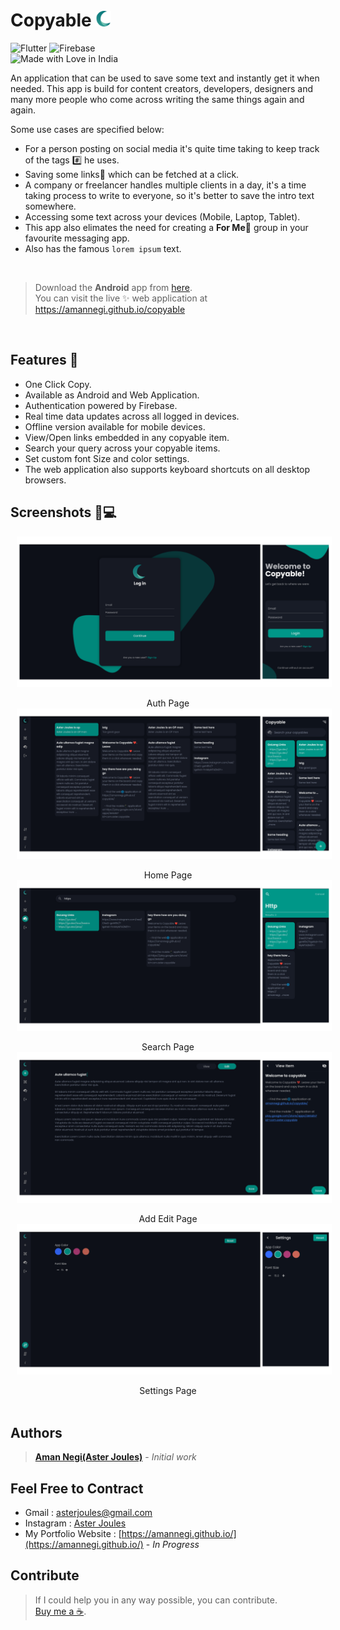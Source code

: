 <!-- # Copyable 📋 -->
# Copyable <img src="./assets/assets/logo.png" height="25" width="25">

![Flutter](https://img.shields.io/badge/Flutter-%2302569B.svg?style=for-the-badge&logo=Flutter&logoColor=white)
![Firebase](https://img.shields.io/badge/firebase-%23039BE5.svg?style=for-the-badge&logo=firebase)
</br>
![Made with Love in India](https://madewithlove.org.in/badge.svg)

An application that can be used to save some text and instantly get it when needed. This app is build for content creators, developers, designers and many more people who come across writing the same things again and again.

Some use cases are specified below:

- For a person posting on social media it's quite time taking to keep track of the tags #️⃣ he uses.
- Saving some links🔗 which can be fetched at a click.
- A company or freelancer handles multiple clients in a day, it's a time taking process to write to everyone, so it's better to save the intro text somewhere.
- Accessing some text across your devices (Mobile, Laptop, Tablet).
- This app also elimates the need for creating a **For Me🔮** group in your favourite messaging app.
- Also has the famous `lorem ipsum` text.
</br>

> Download the **Android** app from [here](https://play.google.com/store/apps/details?id=com.aster.copyable). <br>You can visit the live ✨ web application at https://amannegi.github.io/copyable 

</br>

## Features 🎨
* One Click Copy.
* Available as Android and Web Application.
* Authentication powered by Firebase.
* Real time data updates across all logged in devices.
* Offline version available for mobile devices.
* View/Open links embedded in any copyable item.
* Search your query across your copyable items.
* Set custom font Size and color settings.
* The web application also supports keyboard shortcuts on all desktop browsers.


## Screenshots 📱💻

<img src="./screenshots/login_page.png" style="margin-right:10px; margin-left:10px;">
<p align="center" >Auth Page</div>
<img src="./screenshots/home_page.png" style="margin-right:10px; margin-left:10px;">
<p align="center" >Home Page</div>
<img src="./screenshots/search_page.png" style="margin-right:10px; margin-left:10px;">
<p align="center" >Search Page</div>
<img src="./screenshots/add_edit_page.png" style="margin-right:10px; margin-left:10px;">
<p align="center" >Add Edit Page</div>
<img src="./screenshots/settings_page.png" style="margin-right:10px; margin-left:10px;">
<p align="center" >Settings Page</div>
</br>
</br>


## Authors

> [**Aman Negi(Aster Joules)**](https://github.com/AmanNegi) - *Initial work*

## Feel Free to Contract

* Gmail : asterjoules@gmail.com
* Instagram : [Aster Joules](https://www.instagram.com/aster_joules/)
* My Portfolio Website : [https://amannegi.github.io/](https://amannegi.github.io/) - *In Progress*

## Contribute 

> If I could help you in any way possible, you can contribute.</br>[Buy me a ☕](https://www.buymeacoffee.com/asterjoules).
